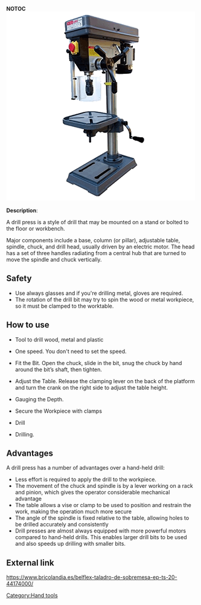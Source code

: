 __NOTOC__ ![](/assets/images/Ecoplus-TS-20-p59.png
"Ecoplus-TS-20-p59.png")

**Description**:

A drill press is a style of drill that may be mounted on a stand or
bolted to the floor or workbench.

Major components include a base, column (or pillar), adjustable table,
spindle, chuck, and drill head, usually driven by an electric motor. The
head has a set of three handles radiating from a central hub that are
turned to move the spindle and chuck vertically.

## Safety

  - Use always glasses and if you're drilling metal, gloves are
    required.
  - The ro­tation of the drill bit may try to spin the wood or metal
    workpiece, so it must be clamped to the worktable.

## How to use

  - Tool to drill wood, metal and plastic

<!-- end list -->

  - One speed. You don't need to set the speed.

<!-- end list -->

  - Fit the Bit. Open the chuck, slide in the bit, snug the chuck by
    hand around the bit’s shaft, then tighten.

<!-- end list -->

  - Adjust the Table. Release the clamping lever on the back of the
    platform and turn the crank on the right side to adjust the table
    height.

<!-- end list -->

  - Gauging the Depth.

<!-- end list -->

  - Secure the Workpiece with clamps

<!-- end list -->

  - Drill

<!-- end list -->

  - Drilling.

## Advantages

A drill press has a number of advantages over a hand-held drill:

  - Less effort is required to apply the drill to the workpiece.
  - The movement of the chuck and spindle is by a lever working on a
    rack and pinion, which gives the operator considerable mechanical
    advantage
  - The table allows a vise or clamp to be used to position and restrain
    the work, making the operation much more secure
  - The angle of the spindle is fixed relative to the table, allowing
    holes to be drilled accurately and consistently
  - Drill presses are almost always equipped with more powerful motors
    compared to hand-held drills. This enables larger drill bits to be
    used and also speeds up drilling with smaller bits.

## External link

<https://www.bricolandia.es/belflex-taladro-de-sobremesa-ep-ts-20-44174000/>

[Category:Hand tools](Category:Hand_tools "wikilink")